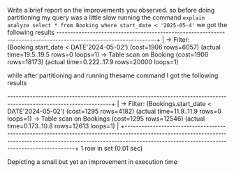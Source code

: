 Write a brief report on the improvements you observed.
so before doing partitioning my query was a little slow
running the command `explain analyze select * from Booking where start_date < '2025-05-4'`
we got the following results 
-----------------------------------------------------------------------------------------------------------------+
| -> Filter: (Booking.start_date < DATE'2024-05-02')  (cost=1906 rows=6057) (actual time=19.5..19.5 rows=0 loops=1)
    -> Table scan on Booking  (cost=1906 rows=18173) (actual time=0.222..17.9 rows=20000 loops=1)

while after partitioning and running thesame command I got the following results

-------------------------------------------------------------------------------------------------------------------+
| -> Filter: (Bookings.start_date < DATE'2024-05-02')  (cost=1295 rows=4182) (actual time=11.9..11.9 rows=0 loops=1)
    -> Table scan on Bookings  (cost=1295 rows=12546) (actual time=0.173..10.8 rows=12613 loops=1)
 |
+------------------------------------------------------------------------------------------------------------------------------------------------------------------------------------------------------------------------+
1 row in set (0.01 sec)

Depicting a small but yet an improvement in execution time
